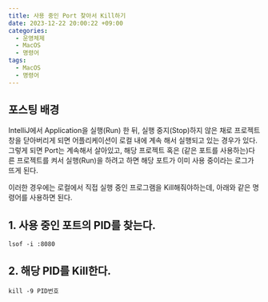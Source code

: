 ```yaml
---
title: 사용 중인 Port 찾아서 Kill하기
date: 2023-12-22 20:00:22 +09:00
categories:
  - 운영체제
  - MacOS
  - 명령어
tags:
  - MacOS
  - 명령어
---
```


## 포스팅 배경

IntelliJ에서 Application을 실행(Run) 한 뒤, 실행 중지(Stop)하지 않은 채로 프로젝트 창을 닫아버리게 되면 어플리케이션이 로컬 내에 계속 해서 실행되고 있는 경우가 있다.
그렇게 되면 Port는 계속해서 살아있고, 해당 프로젝트 혹은 (같은 포트를 사용하는)다른 프로젝트를 켜서 실행(Run)을 하려고 하면 해당 포트가 이미 사용 중이라는 로그가 뜨게 된다.

이러한 경우에는 로컬에서 직접 실행 중인 프로그램을 Kill해줘야하는데, 아래와 같은 명령어를 사용하면 된다.

## 1. 사용 중인 포트의 PID를 찾는다.

```shell
lsof -i :8080
```

## 2. 해당 PID를 Kill한다.

```shell
kill -9 PID번호
```

